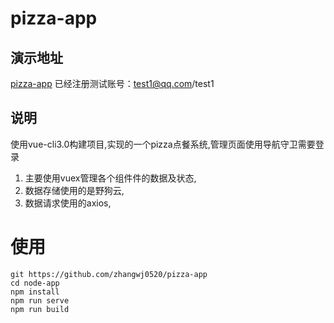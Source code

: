 # pizza-app

## 演示地址
[pizza-app](https://pizza-vue.herokuapp.com//)
 已经注册测试账号：test1@qq.com/test1

## 说明
使用vue-cli3.0构建项目,实现的一个pizza点餐系统,管理页面使用导航守卫需要登录
1. 主要使用vuex管理各个组件件的数据及状态,
2. 数据存储使用的是野狗云,
3. 数据请求使用的axios,

# 使用
```
git https://github.com/zhangwj0520/pizza-app
cd node-app
npm install
npm run serve
npm run build